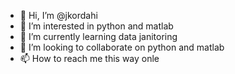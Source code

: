 - 👋 Hi, I’m @jkordahi
- 👀 I’m interested in python and matlab
- 🌱 I’m currently learning data janitoring
- 💞️ I’m looking to collaborate on python and matlab
- 📫 How to reach me this way onle

<!---
jkordahi/jkordahi is a ✨ special ✨ repository because its `README.md` (this file) appears on your GitHub profile.
You can click the Preview link to take a look at your changes.
--->
